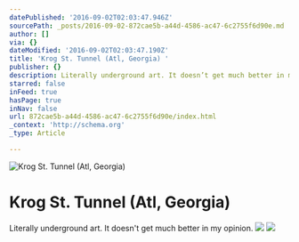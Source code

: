 ```yaml
---
datePublished: '2016-09-02T02:03:47.946Z'
sourcePath: _posts/2016-09-02-872cae5b-a44d-4586-ac47-6c2755f6d90e.md
author: []
via: {}
dateModified: '2016-09-02T02:03:47.190Z'
title: 'Krog St. Tunnel (Atl, Georgia) '
publisher: {}
description: Literally underground art. It doesn’t get much better in my opinion.
starred: false
inFeed: true
hasPage: true
inNav: false
url: 872cae5b-a44d-4586-ac47-6c2755f6d90e/index.html
_context: 'http://schema.org'
_type: Article

---
```

![Krog St. Tunnel (Atl, Georgia)](https://the-grid-user-content.s3-us-west-2.amazonaws.com/4df1851d-699d-4df5-b467-13bf6f2e533d.jpg)

# Krog St. Tunnel (Atl, Georgia) 

Literally underground art. It doesn't get much better in my opinion.
![](https://the-grid-user-content.s3-us-west-2.amazonaws.com/c414f21b-6393-44c0-95b4-78c77d6c1e6c.jpg)
![](https://the-grid-user-content.s3-us-west-2.amazonaws.com/bb43a462-5bef-4e7b-80c0-49479ef23e63.jpg)